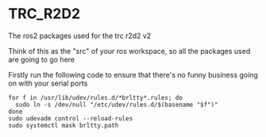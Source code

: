 # TRC_R2D2
The ros2 packages used for the trc r2d2 v2

Think of this as the "src" of your ros workspace, so all the packages used are going to go here

Firstly run the following code to ensure that there's no funny business going on with your serial ports
```
for f in /usr/lib/udev/rules.d/*brltty*.rules; do
  sudo ln -s /dev/null "/etc/udev/rules.d/$(basename "$f")"
done
sudo udevadm control --reload-rules
sudo systemctl mask brltty.path
```

